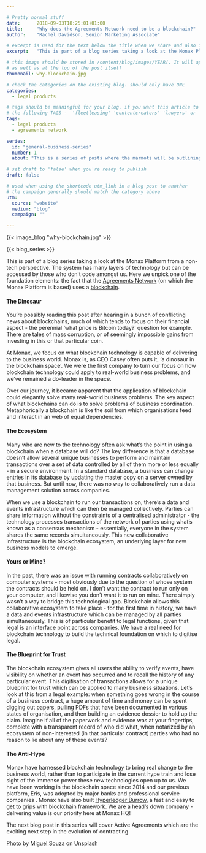 ```yaml
---

# Pretty normal stuff
date:      2018-09-03T18:25:01+01:00
title:     "Why does the Agreements Network need to be a blockchain?"
author:    "Rachel Davidson, Senior Marketing Associate"

# excerpt is used for the text below the title when we share and also is the summary of the post on https://monax.io/blog
excerpt:   "This is part of a blog series taking a look at the Monax Platform from a non-tech perspective."

# this image should be stored in /content/blog/images/YEAR/. It will appear as a thumbnail on any listings,
# as well as at the top of the post itself
thumbnail: why-blockchain.jpg

# check the categories on the existing blog. should only have ONE
categories:
  - legal products

# tags should be meaningful for your blog. if you want this article to show on a 'use case' page, you can use
# the following TAGS -  'fleetleasing' 'contentcreators' 'lawyers' or 'corporate'
tags:
  - legal products
  - agreements network

series:
  id: "general-business-series"
  number: 1
  about: "This is a series of posts where the marmots will be outlining how the Monax Platform can be used by a variety of diverse business sectors."

# set draft to 'false' when you're ready to publish
draft: false

# used when using the shortcode utm_link in a blog post to another
# the campaign generally should match the category above
utm:
  source: "website"
  medium: "blog"
  campaign: ""

---
```


<!-- In general the filename below should match thumbnail category above -->
{{< image_blog "why-blockchain.jpg" >}}

<!-- if this article is part of a series, related articles will appear here -->
{{< blog_series >}}

This is part of a blog series taking a look at the Monax Platform from a non-tech perspective. The system has many layers of technology but can be accessed by those who don’t code amongst us. Here we unpick one of the foundation elements: the fact that the [Agreements Network](https://agreements.network/) (on which the Monax Platform is based) uses a [blockchain](https://monax.io/learn/blockchains/).

#### The Dinosaur

You’re possibly reading this post after hearing in a bunch of conflicting news about blockchains, much of which tends to focus on their financial aspect - the perennial ‘what price is Bitcoin today?’ question for example. There are tales of mass corruption, or of seemingly impossible gains from investing in this or that particular coin.

At Monax, we focus on what blockchain technology is capable of delivering to the business world. Monax is, as CEO Casey often puts it, ‘a dinosaur in the blockchain space’. We were the first company to turn our focus on how blockchain technology could apply to real-world business problems, and we’ve remained a do-leader in the space.

Over our journey, it became apparent that the application of blockchain could elegantly solve many real-world business problems. The key aspect of what blockchains can do is to solve problems of business coordination. Metaphorically a blockchain is like the soil from which organisations feed and interact in an web of equal dependencies.

#### The Ecosystem

Many who are new to the technology often ask what’s the point in using a blockchain when a database will do? The key difference is that a database doesn’t allow several unique businesses to perform and maintain transactions over a set of data controlled by all of them more or less equally - in a secure environment. In a standard database, a business can change entries in its database by updating the master copy on a server owned by that business. But until now, there was no way to collaboratively run a data management solution across companies.

When we use a blockchain to run our transactions on, there’s a data and events infrastructure which can then be managed collectively. Parties can share information without the constraints of a centralised administrator - the technology processes transactions of the network of parties using what’s known as a consensus mechanism - essentially, everyone in the system shares the same records simultaneously. This new collaborative infrastructure is the blockchain ecosystem, an underlying layer for new business models to emerge.

#### Yours or Mine?

In the past, there was an issue with running contracts collaboratively on computer systems - most obviously due to the question of whose system the contracts should be held on. I don’t want the contract to run only on your computer, and likewise you don’t want it to run on mine. There simply wasn’t a way to bridge this technological gap. Blockchain allows this collaborative ecosystem to take place - for the first time in history, we have a data and events infrastructure which can be managed by all parties simultaneously. This is of particular benefit to legal functions, given that legal is an interface point across companies. We have a real need for blockchain technology to build the technical foundation on which to digitise legal.

#### The Blueprint for Trust

The blockchain ecosystem gives all users the ability to verify events, have visibility on whether an event has occurred and to recall the history of any particular event. This digitisation of transactions allows for a unique blueprint for trust which can be applied to many business situations. Let’s look at this from a legal example: when something goes wrong in the course of a business contract, a huge amount of time and money can be spent digging out papers, pulling PDFs that have been documented in various states of organisation, and then building an evidence dossier to hold up the claim. Imagine if all of the paperwork and evidence was at your fingertips, complete with a transparent record of who did what, when notarized by an ecosystem of non-interested (in that particular contract) parties who had no reason to lie about any of these events?

#### The Anti-Hype

Monax have harnessed blockchain technology to bring real change to the business world, rather than to participate in the current hype train and lose sight of the immense power these new technologies open up to us. We have been working in the blockchain space since 2014 and our previous platform, Eris, was adopted by major banks and professional service companies . Monax have also built [Hyperledger Burrow](https://www.hyperledger.org/projects/hyperledger-burrow), a fast and easy to get to grips with blockchain framework. We are a head’s down company - delivering value is our priority here at Monax HQ!

The next blog post in this series will cover Active Agreements which are the exciting next step in the evolution of contracting.

[Photo](https://unsplash.com/photos/ahSFjjLru4Y) by [Miguel Souza](https://unsplash.com/photos/ahSFjjLru4Y?utm_source=unsplash&utm_medium=referral&utm_content=creditCopyText) on [Unsplash](https://unsplash.com?utm_source=unsplash&utm_medium=referral&utm_content=creditCopyText)
